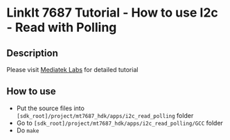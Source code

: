 # LinkIt 7687 Tutorial - How to use I2c - Read with Polling

## Description

Please visit [Mediatek Labs](http://labs.mediatek.com/site/global/developer_tools/mediatek_linkit_rtos/documentation/linkit_7687_hdk_how_to_use_i2c/index.gsp) for detailed tutorial

## How to use

* Put the source files into `[sdk_root]/project/mt7687_hdk/apps/i2c_read_polling` folder
* Go to `[sdk_root]/project/mt7687_hdk/apps/i2c_read_polling/GCC` folder
* Do `make`
